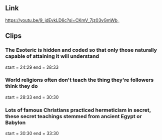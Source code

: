 ## Link
https://youtu.be/9_jdEvkLD6c?si=CKmV_7jz03vGmWb_

## Clips

### The Esoteric is hidden and coded so that only those naturally capable of attaining it will understand
start = 24:29
end = 28:33

### World religions often don't teach the thing they're followers think they do
start = 28:33
end = 30:30

### Lots of famous Christians practiced hermeticism in secret, these secret teachings stemmed from ancient Egypt or Babylon
start = 30:30
end = 33:30
